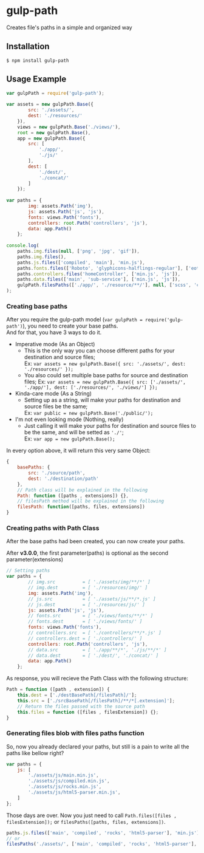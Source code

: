 # gulp-path
  
  Creates file's paths in a simple and organized way
  
## Installation
`$ npm install gulp-path`

## Usage Example
```js
var gulpPath = require('gulp-path');
    
var assets = new gulpPath.Base({
        src: './assets/',
        dest: './resources/'
    }),
    views = new gulpPath.Base('./views/'),
    root = new gulpPath.Base(),
    app = new gulpPath.Base({
        src: [
            './app/',
            './js/'
        ],
        dest: [
            './dest/',
            './concat/'
        ]
    });
    
var paths = {
        img: assets.Path('img'),
        js: assets.Path('js', 'js'),
        fonts: views.Path('fonts'),
        controllers: root.Path('controllers', 'js'),
        data: app.Path()
    };
    
console.log(
    paths.img.files(null, ['png', 'jpg', 'gif']),
    paths.img.files(),
    paths.js.files(['compiled', 'main'], 'min.js'),
    paths.fonts.files(['Roboto', 'glyphicons-halflings-regular'], ['eot', 'ttf', 'svg', 'woff', 'woff2']),
    paths.controllers.files('homeController', ['min.js', 'js']),
    paths.data.files(['main', 'sub-service'], ['min.js', 'js']),
    gulpPath.filesPaths(['./app/', './resource/**/'], null, ['scss', 'css'])
);
```

### Creating base paths
After you require the gulp-path model (`var gulpPath = require('gulp-path')`),
you need to create your base paths.  
And for that, you have 3 ways to do it.

- Imperative mode (As an Object)
    - This is the only way you can choose different paths for your destination
     and source files;  
        Ex: `var assets = new gulpPath.Base({ src: './assets/', dest: './resources/' });`
    - You also could set multiple base paths for source and destination files;
        Ex: `var assets = new gulpPath.Base({ src: ['./assets/', './app/'], dest: ['./resources/', './views/'] });`
- Kinda-care mode (As a String)
    - Setting up as a string, will make your paths for destination and source
    files be the same;  
        Ex: `var public = new gulpPath.Base('./public/');`
- I'm not even looking mode (Nothing, really)
    - Just calling it will make your paths for destination and source files to
    be the same, and will be setted as `'./'`;  
        Ex: `var app = new gulpPath.Base();`
        
In every option above, it will return this very same Object:
```js
{
    basePaths: {
        src: './source/path',
        dest: './destination/path'
    },
    // Path class will be explained in the following
    Path: function ([paths , extensions]) {},
    // filesPath method will be explained in the following
    filesPath: function([paths, files, extensions])
}
```

### Creating paths with Path Class
After the base paths had been created, you can now create your paths.  

After **v3.0.0**, the first parameter(paths) is optional as the second parameter(extensions)
```js
// Setting paths
var paths = {
        // img.src          = [ './assets/img/**/*' ]
        // img.dest         = [ './resources/img/' ]
        img: assets.Path('img'),
        // js.src           = [ './assets/js/**/*.js' ]
        // js.dest          = [ './resources/js/' ]
        js: assets.Path('js', 'js'),
        // fonts.src        = [ './views/fonts/**/*' ]
        // fonts.dest       = [ './views/fonts/' ]
        fonts: views.Path('fonts'),
        // controllers.src  = [ './controllers/**/*.js' ]
        // controllers.dest = [ './controllers/' ]
        controllers: root.Path('controllers', 'js'),
        // data.src         = [ './app/**/*', './js/**/*' ]
        // data.dest        = [ './dest/', './concat/' ]
        data: app.Path()
    };
```

As response, you will recieve the Path Class with the following
structure:
```js
Path = function ([path , extension]) {
    this.dest = ['./destBasePath[/filesPath]/'];
    this.src = ['./srcBasePath[/filesPath]/**/*[.extension]'];
    // Return the files passed with the source path
    this.files = function ([files , filesExtension]) {};
}
```

### Generating files blob with **files paths** function
So, now you already declared your paths, but still is a pain to write all the
paths like bellow right?
```js
var paths = {
    js: [
        './assets/js/main.min.js',
        './assets/js/compiled.min.js',
        './assets/js/rocks.min.js',
        './assets/js/html5-parser.min.js',
    ]
};
```

Those days are over. Now you just need to call `Path.files([files , 
filesExtension]);` or `filesPaths([paths, files, extensions])`.  
```js
paths.js.files(['main', 'compiled', 'rocks', 'html5-parser'], 'min.js');
// or
filesPaths('./assets/', ['main', 'compiled', 'rocks', 'html5-parser'], 'min.js');
```